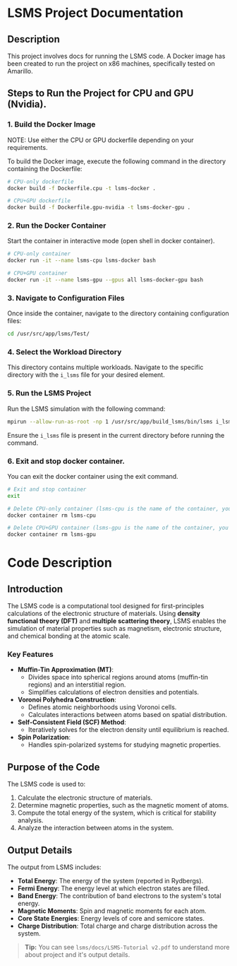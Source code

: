 # LSMS Project Documentation

## Description

This project involves docs for running the LSMS code. A Docker image has been created to run the project on x86 machines, specifically tested on Amarillo.

## Steps to Run the Project for CPU and GPU (Nvidia).

### 1. Build the Docker Image

NOTE: Use either the CPU or GPU dockerfile depending on your requirements.

To build the Docker image, execute the following command in the directory containing the Dockerfile:

```bash
# CPU-only dockerfile
docker build -f Dockerfile.cpu -t lsms-docker .

# CPU+GPU dockerfile
docker build -f Dockerfile.gpu-nvidia -t lsms-docker-gpu .
```

### 2. Run the Docker Container

Start the container in interactive mode (open shell in docker container).

```bash
# CPU-only container
docker run -it --name lsms-cpu lsms-docker bash

# CPU+GPU container
docker run -it --name lsms-gpu --gpus all lsms-docker-gpu bash
```

### 3. Navigate to Configuration Files

Once inside the container, navigate to the directory containing configuration files:

```bash
cd /usr/src/app/lsms/Test/
```

### 4. Select the Workload Directory

This directory contains multiple workloads. Navigate to the specific directory with the `i_lsms` file for your desired element.

### 5. Run the LSMS Project

Run the LSMS simulation with the following command:

```bash
mpirun --allow-run-as-root -np 1 /usr/src/app/build_lsms/bin/lsms i_lsms
```

Ensure the `i_lsms` file is present in the current directory before running the command.

### 6. Exit and stop docker container.

You can exit the docker container using the exit command.

```bash
# Exit and stop container
exit

# Delete CPU-only container (lsms-cpu is the name of the container, you can also use the container id)
docker container rm lsms-cpu

# Delete CPU+GPU container (lsms-gpu is the name of the container, you can also use the container id)
docker container rm lsms-gpu
```

# Code Description

## Introduction

The LSMS code is a computational tool designed for first-principles calculations of the electronic structure of materials. Using **density functional theory (DFT)** and **multiple scattering theory**, LSMS enables the simulation of material properties such as magnetism, electronic structure, and chemical bonding at the atomic scale.

### Key Features

- **Muffin-Tin Approximation (MT)**:
  - Divides space into spherical regions around atoms (muffin-tin regions) and an interstitial region.
  - Simplifies calculations of electron densities and potentials.
- **Voronoi Polyhedra Construction**:
  - Defines atomic neighborhoods using Voronoi cells.
  - Calculates interactions between atoms based on spatial distribution.
- **Self-Consistent Field (SCF) Method**:
  - Iteratively solves for the electron density until equilibrium is reached.
- **Spin Polarization**:
  - Handles spin-polarized systems for studying magnetic properties.

## Purpose of the Code

The LSMS code is used to:

1. Calculate the electronic structure of materials.
2. Determine magnetic properties, such as the magnetic moment of atoms.
3. Compute the total energy of the system, which is critical for stability analysis.
4. Analyze the interaction between atoms in the system.

## Output Details

The output from LSMS includes:

- **Total Energy**: The energy of the system (reported in Rydbergs).
- **Fermi Energy**: The energy level at which electron states are filled.
- **Band Energy**: The contribution of band electrons to the system's total energy.
- **Magnetic Moments**: Spin and magnetic moments for each atom.
- **Core State Energies**: Energy levels of core and semicore states.
- **Charge Distribution**: Total charge and charge distribution across the system.

> **Tip:** You can see `lsms/docs/LSMS-Tutorial v2.pdf` to understand more about project and it's output details.
